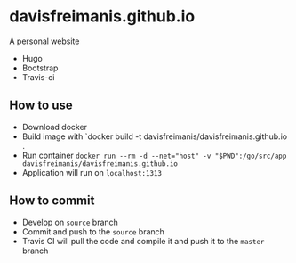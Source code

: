 # davisfreimanis.github.io
A personal website

* Hugo
* Bootstrap
* Travis-ci

## How to use
* Download docker
* Build image with `docker build -t davisfreimanis/davisfreimanis.github.io .
* Run container `docker run --rm -d --net="host" -v "$PWD":/go/src/app davisfreimanis/davisfreimanis.github.io`
* Application will run on `localhost:1313`

## How to commit
* Develop on `source` branch
* Commit and push to the `source` branch
* Travis CI will pull the code and compile it and push it to the `master` branch
